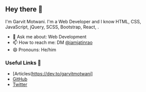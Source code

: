 ## Hey there 👋
I'm Garvit Motwani. I'm a Web Developer and I know HTML, CSS, JavaScript, jQuery, SCSS, Bootstrap, React, .
- 💬 Ask me about: Web Development
- 📫 How to reach me: DM [@iamjatinrao](https://twitter.com/GarvitMotwani)
- 😄 Pronouns: He/him
### Useful Links 💙
- [Articles(https://dev.to/garvitmotwani]
- [GitHub](https://github.com/code-with-garvit/)
- [Twitter](https://twitter.com/GarvitMotwani)
